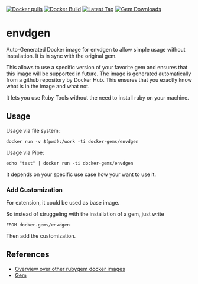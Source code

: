 [![Docker pulls](https://img.shields.io/docker/pulls/rubygem/envdgen.svg)](https://hub.docker.com/r/rubygem/envdgen/)
[![Docker Build](https://img.shields.io/docker/automated/rubygem/envdgen.svg)](https://hub.docker.com/r/rubygem/envdgen/)
[![Latest Tag](https://img.shields.io/github/tag/docker-rubygem/envdgen.svg)](https://hub.docker.com/r/rubygem/envdgen/)
[![Gem Downloads](https://img.shields.io/gem/dt/envdgen.svg)](https://rubygems.org/gems/envdgen/)
# envdgen

Auto-Generated Docker image for envdgen to allow simple usage without installation.
It is in sync with the original gem.

This allows to use a specific version of your favorite gem and ensures that this image will be supported in future.
The image is generated automatically from a github repository by Docker Hub.
This ensures that you exactly know what is in the image and what not.

It lets you use Ruby Tools without the need to install ruby on your machine.

## Usage

Usage via file system:

`docker run -v $(pwd):/work -ti docker-gems/envdgen`

Usage via Pipe:

`echo "test" | docker run -ti docker-gems/envdgen`

It depends on your specific use case how your want to use it.

### Add Customization

For extension, it could be used as base image.

So instead of struggeling with the installation of a gem, just write

`FROM docker-gems/envdgen`

Then add the customization.

## References

 - [Overview over other rubygem docker images](https://github.com/thinkbot/docker-rubygem)
 - [Gem](https://rubygems.org/gems/envdgen/)
